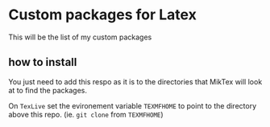 # Custom packages for Latex
This will be the list of my custom packages

## how to install
You just need to add this respo as it is to the directories that MikTex will look at to find the packages.

On `TexLive` set the evironement variable `TEXMFHOME` to point to the directory above this repo. (ie. `git clone` from `TEXMFHOME`)
